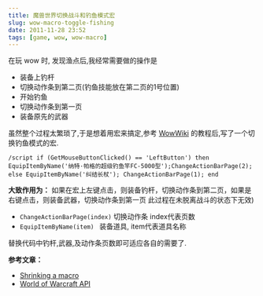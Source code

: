 ```yaml
---
title: 魔兽世界切换战斗和钓鱼模式宏
slug: wow-macro-toggle-fishing
date: 2011-11-28 23:52
tags: [game, wow, wow-macro]
---
```


在玩 wow 时, 发现渔点后,我经常需要做的操作是

 - 装备上钓杆
 - 切换动作条到第二页(钓鱼技能放在第二页的1号位置)
 - 开始钓鱼
 - 切换动作条到第一页
 - 装备原先的武器

虽然整个过程太繁琐了,于是想着用宏来搞定,参考 [WowWiki][1] 的教程后,写了一个切换钓鱼模式的宏.

    /script if (GetMouseButtonClicked() == 'LeftButton') then EquipItemByName('纳特·帕格的超级钓鱼竿FC-5000型');ChangeActionBarPage(2); else EquipItemByName('纠结长杖'); ChangeActionBarPage(1); end

**大致作用为：** 如果在宏上左键点击，则装备钓杆，切换动作条到第二页，如果是右键点击，则装备武器，切换动作条到第一页
此过程在未脱离战斗的状态下无效)

 - `ChangeActionBarPage(index)` 切换动作条 index代表页数
 - `EquipItemByName(item) ` 装备道具, item代表道具名称

替换代码中钓杆,武器,及动作条页数即可适应各自的需要了.

**参考文章：**

 - [Shrinking a macro][2]
 - [World of Warcraft API][3]


[1]: http://www.wowwiki.com/
[2]: http://www.wowwiki.com/Shrinking_a_macro
[3]: http://www.wowwiki.com/World_of_Warcraft_API
